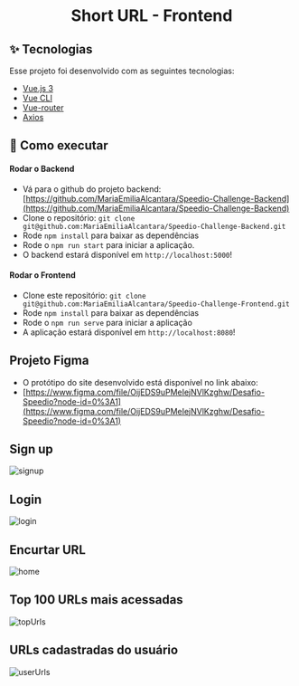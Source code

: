 <h1 align="center">Short URL - Frontend</h1>

## ✨ Tecnologias

Esse projeto foi desenvolvido com as seguintes tecnologias:

- [Vue.js 3](https://vuejs.org/)
- [Vue CLI](https://cli.vuejs.org/)
- [Vue-router](https://router.vuejs.org/)
- [Axios](https://axios-http.com/ptbr/)

## 🚀 Como executar

#### Rodar o Backend
- Vá para o github do projeto backend: [https://github.com/MariaEmiliaAlcantara/Speedio-Challenge-Backend](https://github.com/MariaEmiliaAlcantara/Speedio-Challenge-Backend)
- Clone o repositório: `git clone git@github.com:MariaEmiliaAlcantara/Speedio-Challenge-Backend.git`
- Rode `npm install` para baixar as dependências
- Rode o `npm run start` para iniciar a aplicação.
- O backend estará disponível em `http://localhost:5000`!

#### Rodar o Frontend
- Clone este repositório: `git clone git@github.com:MariaEmiliaAlcantara/Speedio-Challenge-Frontend.git`
- Rode `npm install` para baixar as dependências
- Rode o `npm run serve` para iniciar a aplicação
- A aplicação estará disponível em `http://localhost:8080`!

## Projeto Figma

- O protótipo do site desenvolvido está disponível no link abaixo:
- [https://www.figma.com/file/OijEDS9uPMeIejNVlKzghw/Desafio-Speedio?node-id=0%3A1](https://www.figma.com/file/OijEDS9uPMeIejNVlKzghw/Desafio-Speedio?node-id=0%3A1)

## Sign up
![signup](https://user-images.githubusercontent.com/104785776/201655636-024f7316-906e-417e-a6ae-8fb46cce76b7.png)


## Login
![login](https://user-images.githubusercontent.com/104785776/201655656-9cd42e56-d126-44ee-9bb0-20a528a50365.png)


## Encurtar URL
![home](https://user-images.githubusercontent.com/104785776/201655680-71751e9f-2f17-4923-a830-96b729397147.png)


## Top 100 URLs mais acessadas
![topUrls](https://user-images.githubusercontent.com/104785776/201655724-230f35c3-16c2-4f52-9f67-e467d5fec99d.png)


## URLs cadastradas do usuário
![userUrls](https://user-images.githubusercontent.com/104785776/201655743-9de0d214-57d1-4aca-99b9-fc228966c8b2.png)

